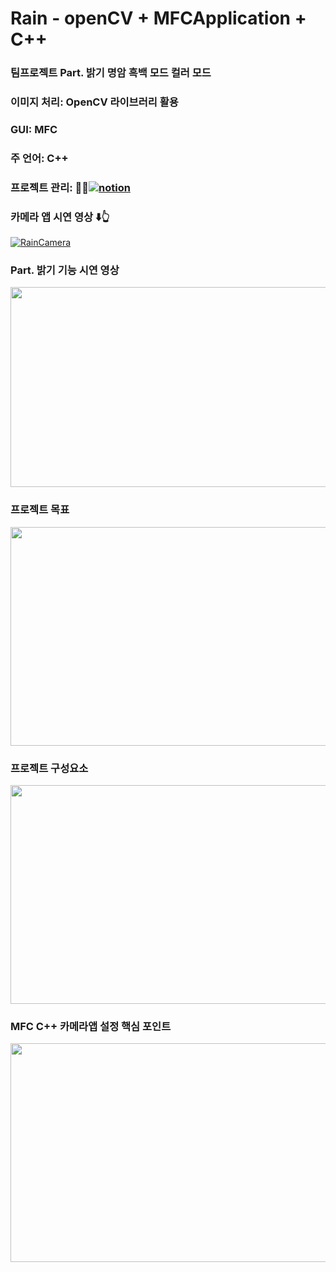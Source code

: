 # Rain - openCV + MFCApplication + C++
### 팀프로젝트 Part. 밝기 명암 흑백 모드 컬러 모드 
### 이미지 처리: OpenCV 라이브러리 활용 
### GUI: MFC 
### 주 언어: C++ 
### 프로젝트 관리:  🤟🤟[![notion](https://img.shields.io/badge/notion-0?style=for-the-badge&logo=notion&logoColor=white)](https://grizzled-opinion-a02.notion.site/f2bd4d8dc78e41f48f369537ae7e3307?pvs=4) 

### 카메라 앱 시연 영상 ⬇️👆
[![RainCamera](https://img.youtube.com/vi/ysjO404VQeE/0.jpg)](https://youtu.be/ysjO404VQeE)

###  Part. 밝기 기능 시연 영상
<img src="https://github.com/changdonghyuk/rain-CAMARA-APP-Project_MFC/assets/149138756/c019802e-c6b9-451d-b427-9a80d5d2813f" width="550" height="320">

### 프로젝트 목표 
<img src="https://github.com/changdonghyuk/rain-CAMARA-APP-Project_MFC/assets/149138756/acf93fd6-76f4-4f42-b925-fa758ff280b7" width="600" height="350">


### 프로젝트 구성요소 
<img src="https://github.com/changdonghyuk/rain-CAMARA-APP-Project_MFC/assets/149138756/fb1cafa9-c0e8-4115-b404-9f23d75869c8"  width="600" height="350">


### MFC C++ 카메라앱 설정 핵심 포인트 
<img src="https://github.com/changdonghyuk/rain-CAMARA-APP-Project_MFC/assets/149138756/cfd226f7-3580-4746-982c-a75bbc9b377a"  width="600" height="350">
